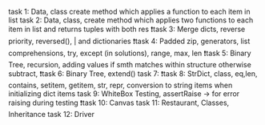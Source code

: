 task 1: Data, class create method which applies a function to each item in list
task 2: Data, class, create method which applies two functions to each item in list and returns tuples with both res 
❗️task 3: Merge dicts, reverse priority, reversed(), | and dictionaries
❗️task 4: Padded zip, generators, list comprehensions, try, except (in solutions), range, max, len
❗️task 5: Binary Tree, recursion, adding values if smth matches within structure otherwise subtract, 
❗️task 6: Binary Tree, extend() 
task 7:
❗️task 8: StrDict, class, eq,len, contains, setitem, getitem, str, repr, conversion to string items when initializing dict items 
task 9: WhiteBox Testing, assertRaise -> for error raising during testing
❗️task 10: Canvas
task 11: Restaurant, Classes, Inheritance 
task 12: Driver

